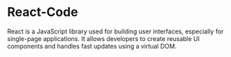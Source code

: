 # React-Code
React is a JavaScript library used for building user interfaces, especially for single-page applications. It allows developers to create reusable UI components and handles fast updates using a virtual DOM.
